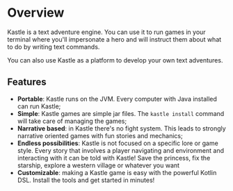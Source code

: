 # Overview

Kastle is a text adventure engine. You can use it to run games in your terminal where you'll impersonate a hero and will instruct them about what to do by writing text commands.

You can also use Kastle as a platform to develop your own text adventures.

## Features

- **Portable**: Kastle runs on the JVM. Every computer with Java installed can run Kastle;
- **Simple**: Kastle games are simple jar files. The `kastle install` command will take care of managing the games;
- **Narrative based**: in Kastle there's no fight system. This leads to strongly narrative oriented games with fun stories and mechanics;
- **Endless possibilities**: Kastle is not focused on a specific lore or game style. Every story that involves a player navigating and environment and interacting with it can be told with Kastle! Save the princess, fix the starship, explore a western village or whatever you want
- **Customizable**: making a Kastle game is easy with the powerful Kotlin DSL. Install the tools and get started in minutes!
